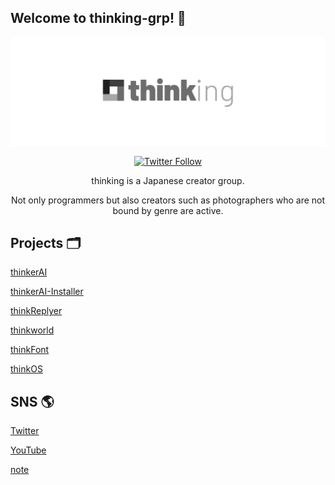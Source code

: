 ## Welcome to thinking-grp! 👋

![thinkingのロゴ](https://github.com/thinking-grp/logos/blob/f12e1a86d70111010316475e48e9192c74f20a49/twitter-header.jpg)

<div align="center">
  <a href="https://twitter.com/intent/follow?screen_name=Ablaze_MIRAI" target="_blank" rel="noopener noreferrer">
    <img alt="Twitter Follow" src="https://img.shields.io/twitter/follow/thinking_grp?style=social">
  </a>
</div>

<div align="center">
  <p>thinking is a Japanese creator group.</p>
  <p>Not only programmers but also creators such as photographers who are not bound by genre are active.</p>
</div>

## Projects 🗂️

[thinkerAI](https://github.com/thinking-grp/thinkerAI)

[thinkerAI-Installer](https://github.com/thinking-grp/thinkerAI-Installer)

[thinkReplyer](https://github.com/thinking-grp/thinkReplyer)

[thinkworld](https://thinking-grp.github.io/project/thinkworld)

[thinkFont](https://thinking-grp.github.io/project/thinkfont)

[thinkOS](https://thinking-grp.github.io/project/thinkos)

## SNS 🌎

[Twitter](https://twitter.com/thinking_grp)

[YouTube](https://www.youtube.com/@thinking_grp)

[note](https://note.com/thinking_grp)
